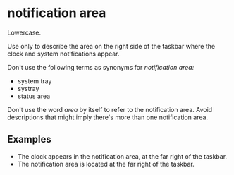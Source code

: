 # notification area

Lowercase.

Use only to describe the area on the right side of the taskbar where the clock and system notifications appear.

Don't use the following terms as synonyms for *notification area:*

- system tray
- systray
- status area

Don't use the word *area* by itself to refer to the notification area. Avoid descriptions that might imply there's more than one notification area.

## Examples

- The clock appears in the notification area, at the far right of the taskbar.
- The notification area is located at the far right of the taskbar.  
